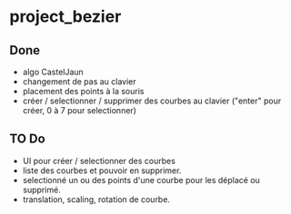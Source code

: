 # project_bezier
 
## Done

- algo CastelJaun
- changement de pas au clavier
- placement des points à la souris
- créer / selectionner / supprimer des courbes au clavier ("enter" pour créer, 0 à 7 pour selectionner)

## TO Do

- UI pour créer / selectionner des courbes
- liste des courbes et pouvoir en supprimer.
- selectionné un ou des points d'une courbe pour les déplacé ou supprimé.
- translation, scaling, rotation de courbe.
